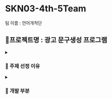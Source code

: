 # SKN03-4th-5Team
팀 이름 : 언어개척단
## 🎸프로젝트명 : 광고 문구생성 프로그램
<details>
  <summary><h3>📍 주제 선정 이유 </h3></summary>
  <h4>❗최종 프로젝트 주제와의 연관성 고려❗</h4>
  마지막 미니프로젝트의 주제로 <b>광고 문구 생성 프로그램</b>을 선정한 이유는 최종 프로젝트 주제인 <b>AI 인플루언서</b>와의 긴밀한 연관성 바탕으로 한 결정입니다.<br><br>
  <ul>
    <li><b>AI 인플루언서의 중요성</b> : AI 인플루언서는 다양한 분야에서 활발히 활동하고 있으며, 특히 광고 활동에서 중요한 역할을 차지하고 있습니다. AI를 활용한 인플루언서는 브랜드와 제품을 홍보하는 데 있어 큰 영향을 미칩니다.</li> <!-- 글머리 기호 사용 -->
    <li><b>효과적인 광고 문구의 필요성</b> : 인플루언서들이 광고를 진행할 때, 많은 영향력을 미치는 인플루언서를 섭외하여 광고를 진행하는것도 성공적인 홍보효과를 가져올 수 있지만 매력적인 광고 문구 또한 매우 큰 홍보효과를 가져올 수 있습니다. 잘 작성된 광고 문구는 소비자들의 관심을 끌고, 브랜드의 메시지를 명확하게 전달하는 데 중요한 역할을 합니다.</li> 
    <li><b>AI 인플루언서의 효율성 증대</b> : 광고 문구 생성 프로그램을 통해 AI 인플루언서가 제품과 브랜드의 특징을 반영한 맞춤형 광고 문구를 빠르고 효율적으로 생성할 수 있도록 돕고자 했습니다. 이를 통해 광고주와 소비자 간의 소통의 효율성을 높이는 데 기여할 수 있습니다.</li> </ul>
<br>
따라서, 이 프로그램을 개발함으로서 매력적이고 자연스러운 광고 문구를 빠르게 생성할 수 있는 도구를 제공하여, 광고 활동의 효율성을 극대화하고자 합니다.
  
</details>
<details>
  <summary><h3>📍 개발 부분 </h3></summary>
  <h4>❗AI 부분❗</h4>
  <ul>
    <li><b>ChatGPT(LLM)</b> : 이 프로젝트에서는 OpenAI의 GPT-4 모델을 사용하여 광고 문구를 생성하도록 하였습니다. 사용자가 입력한 제품명, 특징, 브랜드 핵심 가치 등을 바탕으로 ChatGPT는 주어진 정보에 맞추어서 광고문구를 1~2줄로 생성합니다.</li> 
    <li><b>LangChain</b> : LangChain은 다양한 AI도구를 체인 형식으로 연결해주는 라이브러리입니다. 프롬포트 형식을 미리 정의하여 사용자가 입력한 정보에 따라 모델의 응답 형식을 자동으로 일관되게 유지하고, 효율적인 문구 생성이 가능하게 하기 위함입니다. 이 프로젝트에서는 광고 문구를 5개 생성하도록 요구하는 템플릿을 만들었습니다. </li> 
    <li><b>FAISS 벡터 인덱스 설정 및 벡터화</b> : 생성된 광고 문구를 벡터화하여 FAISS 인덱스에 저장하였습니다. 벡터화는 텍스트를 숫자로 변환하여, 나중에 유사도 검색에 사용할 수 있도록 합니다. 이 프로젝트에서는 FAISS를 사용하여 벡터화된 광고 문구를 인덱스에 추가하는 하였습니다. 이를 활용하여 사용자가 생성한 유사한 광고 문구를 검색하는 데 활용될 수 있습니다.</li></ul><br>
  <h4>❗Web❗</h4>
  <ul>
    <li><b>Streamlit</b> : Streamlit은 빠른 개발 속도와 직관적인 UI구성을 할 수 있기때문에 이 프로젝트에서 Streamlit이라는 라이브러리를 이용하였습니다. 프론트엔드-백엔드 간의 통신이 필요없고 javascript나 css, html</li></ul>
    
    

  
  
  
</details>
